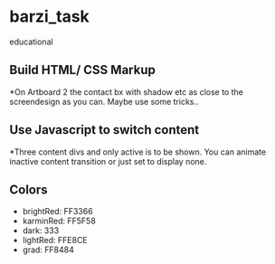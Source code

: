 # barzi_task
educational


## Build HTML/ CSS Markup

*On Artboard 2 the contact bx with shadow etc as close to the screendesign as you can. Maybe use some tricks..

## Use Javascript to switch content

*Three content divs and only active is to be shown. You can animate inactive content transition or just set to display none.

## Colors

* brightRed: FF3366
* karminRed: FF5F58
* dark: 333
* lightRed: FFE8CE
* grad: FF8484
